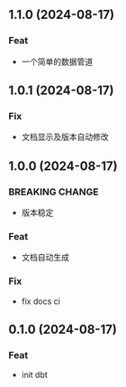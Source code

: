 ## 1.1.0 (2024-08-17)

### Feat

- 一个简单的数据管道

## 1.0.1 (2024-08-17)

### Fix

- 文档显示及版本自动修改

## 1.0.0 (2024-08-17)

### BREAKING CHANGE

- 版本稳定

### Feat

- 文档自动生成

### Fix

- fix docs ci

## 0.1.0 (2024-08-17)

### Feat

- init dbt
